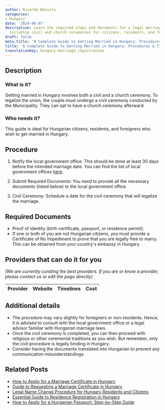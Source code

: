 ```yaml
---
author: Ricardo Batista
categories:
- Hungary
date: '2024-06-07'
description: Learn the required steps and documents for a legal marriage in Hungary,
  including civil and church ceremonies for citizens, residents, and foreigners.
draft: false
meta_title: 'A Complete Guide to Getting Married in Hungary: Procedures & Tips'
title: 'A Complete Guide to Getting Married in Hungary: Procedures & Tips'
translationKey: hungary-marriage_registration
---
```


## Description
### What is it?
Getting married in Hungary involves both a civil and a church ceremony. To legalize the union, the couple must undergo a civil ceremony conducted by the Municipality. They can opt to have a church ceremony afterward. 

### Who needs it?
This guide is ideal for Hungarian citizens, residents, and foreigners who wish to get married in Hungary. 

## Procedure
1. Notify the local government office: This should be done at least 30 days before the intended marriage date. You can find the list of local government offices [here](https://www.kormanyhivatal.hu/hu/budapest/fokapcsolat/tajekoztato).

2. Submit Required Documents: You need to provide all the necessary documents (listed below) to the local government office.   

3. Civil Ceremony: Schedule a date for the civil ceremony that will legalize the marriage.

## Required Documents
- Proof of identity (birth certificate, passport, or residence permit).
- If one or both of you are not Hungarian citizens, you must provide a Certificate of No Impediment to prove that you are legally free to marry. This can be obtained from your country's embassy in Hungary.

## Providers that can do it for you

_(We are currently curating the best providers. If you are or know a provider, please contact us or edit the page directly)_

| Provider        |     Website     |     Timelines    |       Cost      |
| :-------------: | :-------------: |  :-------------: | :-------------: |

## Additional details
- The procedure may vary slightly for foreigners or non-residents. Hence, it is advised to consult with the local government office or a legal advisor familiar with Hungarian marriage laws.
- Once the civil ceremony is completed, you can then proceed with religious or other ceremonial traditions as you wish. But remember, only the civil procedure is legally binding in Hungary.
- Consider having the documents translated into Hungarian to prevent any communication misunderstandings.
## Related Posts

- [How to Apply for a Marriage Certificate in Hungary](https://tramitit.com/guides/hungary/marriage_certificate_application/)
- [Guide to Requesting a Marriage Certificate in Hungary](https://tramitit.com/guides/hungary/request_for_marriage_certificates/)
- [Legal Name Change Procedure for Hungary Residents and Citizens](https://tramitit.com/guides/hungary/name_change_registration/)
- [Essential Guide to Residence Registration in Hungary](https://tramitit.com/guides/hungary/residence_registration/)
- [How to Apply for a Hungarian Passport: Step-by-Step Guide](https://tramitit.com/guides/hungary/passport_application/)